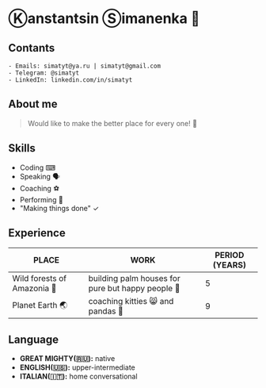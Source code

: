 # Ⓚanstantsin Ⓢimanenka 🤖

## Contants
```
- Emails: simatyt@ya.ru | simatyt@gmail.com
- Telegram: @simatyt
- LinkedIn: linkedin.com/in/simatyt
```

## About me 
>Would like to make the better place for every one! 🏡

## Skills

- Coding ⌨
- Speaking 🗣
- Coaching ⚽
- Performing 🚄
- "Making things done" ✓

## Experience
PLACE | WORK | PERIOD (YEARS)
---|---|---
Wild forests of Amazonia 🌳 | building palm houses for pure but happy people 🙋 | 5 |
Planet Earth 🌏 | coaching kitties 😸 and pandas 🐼  | 9 |

## Language
- __GREAT MIGHTY(🇷🇺):__ native 
- __ENGLISH(🇺🇸):__ upper-intermediate
- __ITALIAN(🇮🇹):__ home conversational
